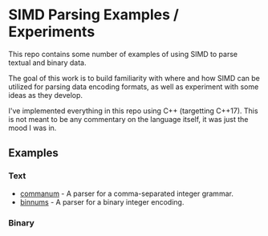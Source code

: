 # SIMD Parsing Examples / Experiments

This repo contains some number of examples of using SIMD to parse
textual and binary data.

The goal of this work is to build familiarity with where and how SIMD can be
utilized for parsing data encoding formats, as well as experiment with some
ideas as they develop.

I've implemented everything in this repo using C++ (targetting C++17). This
is not meant to be any commentary on the language itself, it was just the
mood I was in.


## Examples

### Text

* [commanum](commanum/) - A parser for a comma-separated integer grammar.
* [binnums](binnums/) - A parser for a binary integer encoding.

### Binary
